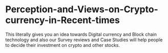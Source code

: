 # Perception-and-Views-on-Crypto-currency-in-Recent-times
This literally gives you an idea towards Digital currency and Block chain technology and also our Survey reviews and Case Studies will help people to decide their investment on crypto and other stocks.
